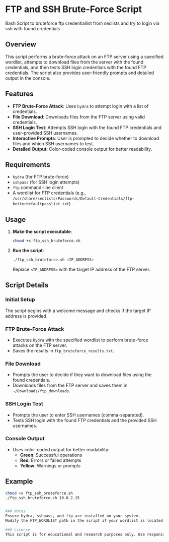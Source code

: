 # FTP and SSH Brute-Force Script
Bash Script to bruteforce ftp credentiallist from seclists and try to login via ssh with found credentials

## Overview

This script performs a brute-force attack on an FTP server using a specified wordlist, attempts to download files from the server with the found credentials, and then tests SSH login credentials with the found FTP credentials. The script also provides user-friendly prompts and detailed output in the console.

## Features

- **FTP Brute-Force Attack**: Uses `hydra` to attempt login with a list of credentials.
- **File Download**: Downloads files from the FTP server using valid credentials.
- **SSH Login Test**: Attempts SSH login with the found FTP credentials and user-provided SSH usernames.
- **Interactive Prompts**: User is prompted to decide whether to download files and which SSH usernames to test.
- **Detailed Output**: Color-coded console output for better readability.

## Requirements

- `hydra` (for FTP brute-force)
- `sshpass` (for SSH login attempts)
- `ftp` command-line client
- A wordlist for FTP credentials (e.g., `/usr/share/seclists/Passwords/Default-Credentials/ftp-betterdefaultpasslist.txt`)

## Usage

1. **Make the script executable**:
    ```bash
    chmod +x ftp_ssh_bruteforce.sh
    ```

2. **Run the script**:
    ```bash
    ./ftp_ssh_bruteforce.sh <IP_ADDRESS>
    ```

    Replace `<IP_ADDRESS>` with the target IP address of the FTP server.

## Script Details

### Initial Setup

The script begins with a welcome message and checks if the target IP address is provided.

### FTP Brute-Force Attack

- Executes `hydra` with the specified wordlist to perform brute-force attacks on the FTP server.
- Saves the results in `ftp_bruteforce_results.txt`.

### File Download

- Prompts the user to decide if they want to download files using the found credentials.
- Downloads files from the FTP server and saves them in `~/Downloads/ftp_downloads`.

### SSH Login Test

- Prompts the user to enter SSH usernames (comma-separated).
- Tests SSH login with the found FTP credentials and the provided SSH usernames.

### Console Output

- Uses color-coded output for better readability:
  - **Green**: Successful operations
  - **Red**: Errors or failed attempts
  - **Yellow**: Warnings or prompts

## Example

```bash
chmod +x ftp_ssh_bruteforce.sh
./ftp_ssh_bruteforce.sh 10.0.2.15


### Notes
Ensure hydra, sshpass, and ftp are installed on your system.
Modify the FTP_WORDLIST path in the script if your wordlist is located elsewhere.

### License
This script is for educational and research purposes only. Use responsibly and in accordance with applicable laws and regulations.

